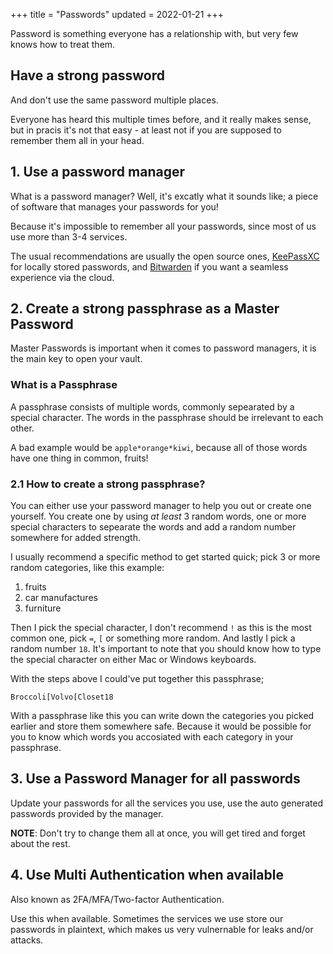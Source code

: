 +++
title = "Passwords"
updated = 2022-01-21
+++

Password is something everyone has a relationship with, but very few knows how
to treat them.

## Have a strong password

And don't use the same password multiple places.

Everyone has heard this multiple times before, and it really makes sense, but in
pracis it's not that easy - at least not if you are supposed to remember them
all in your head.

## 1. Use a password manager

What is a password manager? Well, it's excatly what it sounds like; a piece of
software that manages your passwords for you!

Because it's impossible to remember all your passwords, since most of us use
more than 3-4 services.

The usual recommendations are usually the open source ones,
[KeePassXC](https://keepassxc.org/) for locally stored passwords, and
[Bitwarden](https://bitwarden.com) if you want a seamless experience via the
cloud.

## 2. Create a strong passphrase as a Master Password

Master Passwords is important when it comes to password managers, it is the main
key to open your vault.

### What is a Passphrase

A passphrase consists of multiple words, commonly sepearated by a special
character. The words in the passphrase should be irrelevant to each other.

A bad example would be `apple*orange*kiwi`, because all of those words have one
thing in common, fruits!

### 2.1 How to create a strong passphrase?

You can either use your password manager to help you out or create one yourself.
You create one by using _at least_ 3 random words, one or more special
characters to sepearate the words and add a random number somewhere for added
strength.

I usually recommend a specific method to get started quick; pick 3 or more
random categories, like this example:

1. fruits
1. car manufactures
1. furniture

Then I pick the special character, I don't recommend `!` as this is the most
common one, pick `=`, `[` or something more random. And lastly I pick a random
number `18`. It's important to note that you should know how to type the special
character on either Mac or Windows keyboards.

With the steps above I could've put together this passphrase;

`Broccoli[Volvo[Closet18`

With a passphrase like this you can write down the categories you picked earlier
and store them somewhere safe. Because it would be possible for you to know
which words you accosiated with each category in your passphrase.

## 3. Use a Password Manager for all passwords

Update your passwords for all the services you use, use the auto generated
passwords provided by the manager.

**NOTE**: Don't try to change them all at once, you will get tired and forget
about the rest.

## 4. Use Multi Authentication when available

Also known as 2FA/MFA/Two-factor Authentication.

Use this when available. Sometimes the services we use store our passwords in
plaintext, which makes us very vulnernable for leaks and/or attacks.
